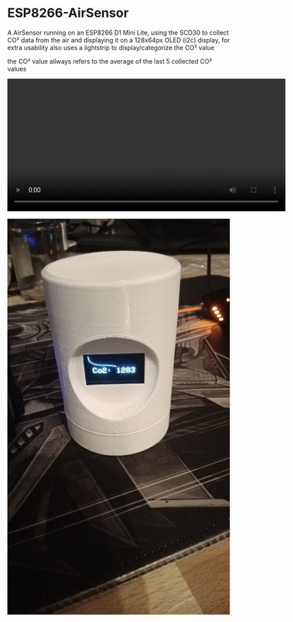 # ESP8266-AirSensor
A AirSensor running on an ESP8266 D1 Mini Lite, using the SCD30 to collect CO² data from the air and displaying it on a 128x64px OLED (i2c) display, 
for extra usability also uses a lightstrip to display/categorize the CO² value


the CO² value allways refers to the average of the last 5 collected CO² values

<video width="630" height="300" src="img/video.mp4"></video>

![](img/device.jpg)